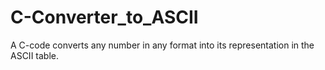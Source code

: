 # C-Converter_to_ASCII
A C-code converts any number in any format into its representation in the ASCII table.
